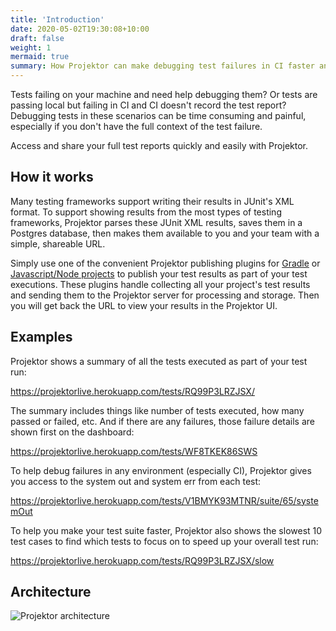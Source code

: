 ```yaml
---
title: 'Introduction'
date: 2020-05-02T19:30:08+10:00
draft: false
weight: 1
mermaid: true
summary: How Projektor can make debugging test failures in CI faster and easier
---
```


Tests failing on your machine and need help debugging them? Or tests are passing local but failing in CI and
CI doesn't record the test report? Debugging tests in these scenarios can be time consuming and painful,
especially if you don't have the full context of the test failure.

Access and share your full test reports quickly and easily with Projektor.

## How it works

Many testing frameworks support writing their results in JUnit's XML format.
To support showing results from the most types of testing frameworks, Projektor parses these
JUnit XML results, saves them in a Postgres database, then makes them available to you and your
team with a simple, shareable URL.

Simply use one of the convenient Projektor publishing plugins for [Gradle](/docs/gradle-plugin/)
or [Javascript/Node projects](/docs/node-script/) to
publish your test results as part of your test executions. These plugins handle collecting all
your project's test results and sending them to the Projektor server for processing and storage.
Then you will get back the URL to view your results in the Projektor UI.

## Examples

Projektor shows a summary of all the tests executed as part of your test run:

https://projektorlive.herokuapp.com/tests/RQ99P3LRZJSX/

The summary includes things like number of tests executed, how many passed or failed, etc.
And if there are any failures, those failure details are shown first on the dashboard:

https://projektorlive.herokuapp.com/tests/WF8TKEK86SWS

To help debug failures in any environment (especially CI), Projektor gives you access
to the system out and system err from each test:

https://projektorlive.herokuapp.com/tests/V1BMYK93MTNR/suite/65/systemOut

To help you make your test suite faster, Projektor also shows the slowest 10 test cases to find
which tests to focus on to speed up your overall test run:

https://projektorlive.herokuapp.com/tests/RQ99P3LRZJSX/slow

## Architecture

![Projektor architecture](/images/introduction/Projektor-architecture.png "Projektor architecture")
